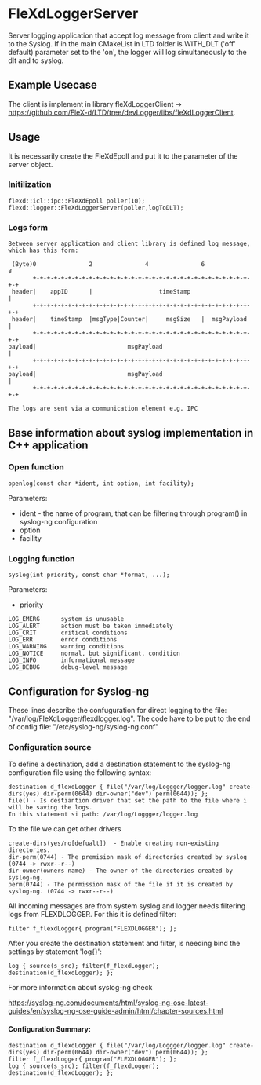 

# FleXdLoggerServer

Server logging application that accept log message from client and write it to the Syslog. If in the main CMakeList in LTD folder is WITH_DLT ('off' default) parameter set to the 'on', the logger will log simultaneously to the dlt and to syslog.    

## Example Usecase

The client is implement in library fleXdLoggerClient -> https://github.com/FleX-d/LTD/tree/devLogger/libs/fleXdLoggerClient.

## Usage

It is necessarily create the FleXdEpoll and put it to the parameter of the server object.

### Initilization
    flexd::icl::ipc::FleXdEpoll poller(10);
    flexd::logger::FleXdLoggerServer(poller,logToDLT); 

### Logs form

    Between server application and client library is defined log message, which has this form:

     (Byte)0               2               4               6               8
           +-+-+-+-+-+-+-+-+-+-+-+-+-+-+-+-+-+-+-+-+-+-+-+-+-+-+-+-+-+-+-+-+
     header|    appID      |                   timeStamp                   |
           +-+-+-+-+-+-+-+-+-+-+-+-+-+-+-+-+-+-+-+-+-+-+-+-+-+-+-+-+-+-+-+-+
     header|    timeStamp  |msgType|Counter|     msgSize   |  msgPayload   |
           +-+-+-+-+-+-+-+-+-+-+-+-+-+-+-+-+-+-+-+-+-+-+-+-+-+-+-+-+-+-+-+-+
    payload|                          msgPayload                           |
           +-+-+-+-+-+-+-+-+-+-+-+-+-+-+-+-+-+-+-+-+-+-+-+-+-+-+-+-+-+-+-+-+
    payload|                          msgPayload                           |
           +-+-+-+-+-+-+-+-+-+-+-+-+-+-+-+-+-+-+-+-+-+-+-+-+-+-+-+-+-+-+-+-+
       
    The logs are sent via a communication element e.g. IPC 
## Base information about syslog implementation in C++ application

### Open function

    openlog(const char *ident, int option, int facility);
Parameters:
  - ident - the name of program, that can be filtering through program() in syslog-ng configuration
  - option 
  - facility
### Logging function

    syslog(int priority, const char *format, ...);
Parameters:

   - priority 

    LOG_EMERG      system is unusable
    LOG_ALERT      action must be taken immediately
    LOG_CRIT       critical conditions
    LOG_ERR        error conditions
    LOG_WARNING    warning conditions
    LOG_NOTICE     normal, but significant, condition
    LOG_INFO       informational message
    LOG_DEBUG      debug-level message
    
    
## Configuration for Syslog-ng

These lines describe the confuguration for direct logging to the file:
    "/var/log/FleXdLogger/flexdlogger.log". 
The code have to be put to the end of config file: 
    "/etc/syslog-ng/syslog-ng.conf"

### Configuration source

To define a destination, add a destination statement to the syslog-ng configuration file using the following syntax:
    
    destination d_flexdLogger { file("/var/log/Loggger/logger.log" create-dirs(yes) dir-perm(0644) dir-owner("dev") perm(0644)); };
    file() - Is destiantion driver that set the path to the file where i will be saving the logs. 
    In this statement si path: /var/log/Loggger/logger.log
 To the file we can get other drivers
 
    create-dirs(yes/no[defualt])  - Enable creating non-existing directories.
    dir-perm(0744) - The premision mask of directories created by syslog (0744 -> rwxr--r--)
    dir-owner(owners name) - The owner of the directories created by syslog-ng.
    perm(0744) - The permission mask of the file if it is created by syslog-ng. (0744 -> rwxr--r--)


All incoming messages are from system syslog and logger needs filtering logs from FLEXDLOGGER. For this it is defined filter:

    filter f_flexdLogger{ program("FLEXDLOGGER"); };
    
After you create the destination statement and filter, is needing bind the settings by statement 'log{}': 

    log { source(s_src); filter(f_flexdLogger); destination(d_flexdLogger); };

For more information about syslog-ng check   

https://syslog-ng.com/documents/html/syslog-ng-ose-latest-guides/en/syslog-ng-ose-guide-admin/html/chapter-sources.html   
    
#### Configuration Summary:
    destination d_flexdLogger { file("/var/log/Loggger/logger.log" create-dirs(yes) dir-perm(0644) dir-owner("dev") perm(0644)); };
    filter f_flexdLogger{ program("FLEXDLOGGER"); };
    log { source(s_src); filter(f_flexdLogger); destination(d_flexdLogger); };
